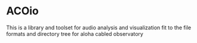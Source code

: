 # ACOio
This is a library and toolset for audio analysis and visualization fit to
the file formats and directory tree for aloha cabled observatory
